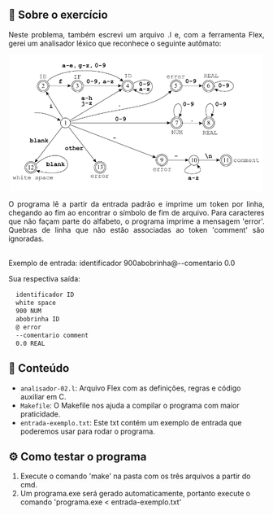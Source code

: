 ## 📝 Sobre o exercício
<p align="justify"> 
  Neste problema, também escrevi um arquivo .l e, com a ferramenta Flex, gerei um analisador léxico que reconhece o seguinte autômato:
</p>
<p align="center">
  <img src="imagem/automato.png" width="500px;" alt="Imagem Autômato" />
</p>

<p align="justify"> 
  O programa lê a partir da entrada padrão e imprime um token por linha, chegando ao fim ao encontrar o símbolo de fim de arquivo. Para caracteres que não façam parte do alfabeto, o programa imprime a mensagem 'error'. Quebras de linha que não estão associadas ao token 'comment' são ignoradas.</br></br>


  Exemplo de entrada:
      identificador 900abobrinha@--comentario
      0.0

</p>   
<p>
    Sua respectiva saída:
  
      identificador ID
      white space
      900 NUM
      abobrinha ID
      @ error
      --comentario comment
      0.0 REAL
</p>

## 📄 Conteúdo

- `analisador-02.l`: Arquivo Flex com as definições, regras e código auxiliar em C.
- `Makefile`: O Makefile nos ajuda a compilar o programa com maior praticidade.
- `entrada-exemplo.txt`: Este txt contém um exemplo de entrada que poderemos usar para rodar o programa.

## ⚙️ Como testar o programa
1. Execute o comando 'make' na pasta com os três arquivos a partir do cmd.
2. Um programa.exe será gerado automaticamente, portanto execute o comando 'programa.exe < entrada-exemplo.txt'
